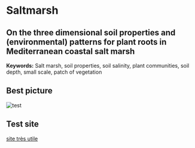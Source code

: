 # Saltmarsh
## On the three dimensional soil properties and (environmental) patterns for plant roots in Mediterranean coastal salt marsh
**Keywords:** Salt marsh, soil properties, soil salinity, plant communities, soil depth, small scale, patch of vegetation







## Best picture
![test](https://www.mdpi.com/sensors/sensors-17-02540/article_deploy/html/images/sensors-17-02540-g002.png)

## Test site 
[site très utile](https://g-eau.fr/index.php/fr/formation-geau/theses-en-cours/item/1286-interactions-eau-communautes-vegetales-et-dynamiques-d-usages-des-terres-en-zone-littorale-mediterraneenne-etude-de-cas-de-la-basse-plaine-de-l-aude-victor-berteloot)
